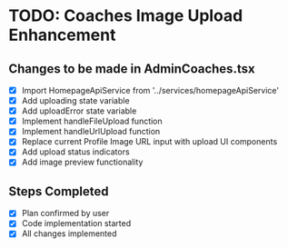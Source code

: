 # TODO: Coaches Image Upload Enhancement

## Changes to be made in AdminCoaches.tsx

- [x] Import HomepageApiService from '../services/homepageApiService'
- [x] Add uploading state variable
- [x] Add uploadError state variable
- [x] Implement handleFileUpload function
- [x] Implement handleUrlUpload function
- [x] Replace current Profile Image URL input with upload UI components
- [x] Add upload status indicators
- [x] Add image preview functionality

## Steps Completed
- [x] Plan confirmed by user
- [x] Code implementation started
- [x] All changes implemented
